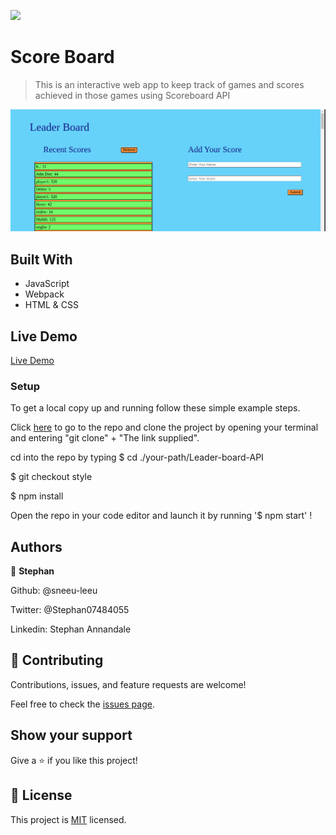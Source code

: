 ![](https://img.shields.io/badge/Microverse-blueviolet)

# Score Board 

> This is an interactive web app to keep track of games and scores achieved in those games using Scoreboard API


![screenshot](./img/scree-shot.png)


## Built With

- JavaScript
- Webpack
- HTML & CSS

## Live Demo

[Live Demo](https://amazing-poitras-552555.netlify.app/)

### Setup

To get a local copy up and running follow these simple example steps.

Click [here](https://github.com/sneeu-leeu/Leader-board-API) to go to the repo and clone the project by opening your terminal and entering "git clone" + "The link supplied".

cd into the repo by typing
$ cd ./your-path/Leader-board-API

$ git checkout style

$ npm install

Open the repo in your code editor and launch it by running '$ npm start' !

## Authors

👤 **Stephan**

Github: @sneeu-leeu

Twitter: @Stephan07484055

Linkedin: Stephan Annandale



## 🤝 Contributing

Contributions, issues, and feature requests are welcome!


Feel free to check the [issues page](https://github.com/sneeu-leeu/To-Do-List/issues/4).

## Show your support

Give a ⭐️ if you like this project!

## 📝 License

This project is [MIT](https://opensource.org/licenses/MIT) licensed.

